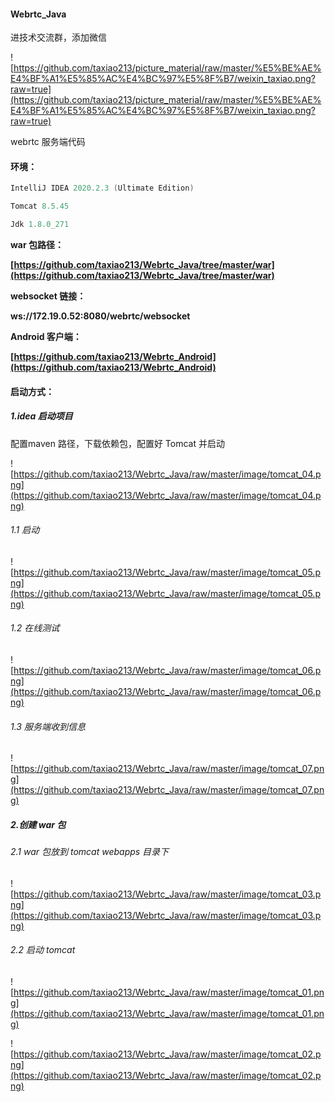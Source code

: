 #### Webrtc_Java

进技术交流群，添加微信

![https://github.com/taxiao213/picture_material/raw/master/%E5%BE%AE%E4%BF%A1%E5%85%AC%E4%BC%97%E5%8F%B7/weixin_taxiao.png?raw=true](https://github.com/taxiao213/picture_material/raw/master/%E5%BE%AE%E4%BF%A1%E5%85%AC%E4%BC%97%E5%8F%B7/weixin_taxiao.png?raw=true)


webrtc 服务端代码

#### 环境：

```java
IntelliJ IDEA 2020.2.3 (Ultimate Edition)

Tomcat 8.5.45

Jdk 1.8.0_271
```



**war 包路径：**

**[https://github.com/taxiao213/Webrtc_Java/tree/master/war](https://github.com/taxiao213/Webrtc_Java/tree/master/war)**



**websocket 链接：**

**ws://172.19.0.52:8080/webrtc/websocket**



**Android 客户端：**

**[https://github.com/taxiao213/Webrtc_Android](https://github.com/taxiao213/Webrtc_Android)**



#### 启动方式：

##### 1.idea 启动项目

配置maven 路径，下载依赖包，配置好 Tomcat 并启动



![https://github.com/taxiao213/Webrtc_Java/raw/master/image/tomcat_04.png](https://github.com/taxiao213/Webrtc_Java/raw/master/image/tomcat_04.png)



###### 1.1 启动



![https://github.com/taxiao213/Webrtc_Java/raw/master/image/tomcat_05.png](https://github.com/taxiao213/Webrtc_Java/raw/master/image/tomcat_05.png)

###### 1.2 在线测试



![https://github.com/taxiao213/Webrtc_Java/raw/master/image/tomcat_06.png](https://github.com/taxiao213/Webrtc_Java/raw/master/image/tomcat_06.png)



###### 1.3 服务端收到信息



![https://github.com/taxiao213/Webrtc_Java/raw/master/image/tomcat_07.png](https://github.com/taxiao213/Webrtc_Java/raw/master/image/tomcat_07.png)





##### 2.创建 war 包 

###### 2.1 war 包放到 tomcat webapps 目录下



![https://github.com/taxiao213/Webrtc_Java/raw/master/image/tomcat_03.png](https://github.com/taxiao213/Webrtc_Java/raw/master/image/tomcat_03.png)

###### 2.2 启动 tomcat 

![https://github.com/taxiao213/Webrtc_Java/raw/master/image/tomcat_01.png](https://github.com/taxiao213/Webrtc_Java/raw/master/image/tomcat_01.png)



![https://github.com/taxiao213/Webrtc_Java/raw/master/image/tomcat_02.png](https://github.com/taxiao213/Webrtc_Java/raw/master/image/tomcat_02.png)

 

